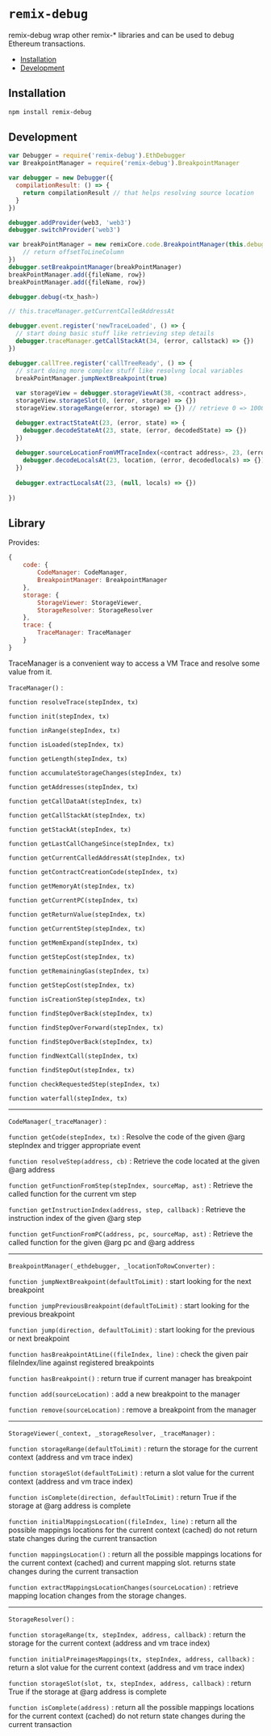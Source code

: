 # `remix-debug`

remix-debug wrap other remix-* libraries and can be used to debug Ethereum transactions.

+ [Installation](#installation)
+ [Development](#development)

## Installation


```bash
npm install remix-debug
```

## Development

```javascript
var Debugger = require('remix-debug').EthDebugger
var BreakpointManager = require('remix-debug').BreakpointManager

var debugger = new Debugger({
  compilationResult: () => {
    return compilationResult // that helps resolving source location
  }
})

debugger.addProvider(web3, 'web3')
debugger.switchProvider('web3')

var breakPointManager = new remixCore.code.BreakpointManager(this.debugger, (sourceLocation) => {
    // return offsetToLineColumn
})
debugger.setBreakpointManager(breakPointManager)
breakPointManager.add({fileName, row})
breakPointManager.add({fileName, row})

debugger.debug(<tx_hash>)

// this.traceManager.getCurrentCalledAddressAt

debugger.event.register('newTraceLoaded', () => {
  // start doing basic stuff like retrieving step details
  debugger.traceManager.getCallStackAt(34, (error, callstack) => {})
})

debugger.callTree.register('callTreeReady', () => {
  // start doing more complex stuff like resolvng local variables
  breakPointManager.jumpNextBreakpoint(true)
  
  var storageView = debugger.storageViewAt(38, <contract address>, 
  storageView.storageSlot(0, (error, storage) => {})
  storageView.storageRange(error, storage) => {}) // retrieve 0 => 1000 slots

  debugger.extractStateAt(23, (error, state) => {
    debugger.decodeStateAt(23, state, (error, decodedState) => {})
  })
  
  debugger.sourceLocationFromVMTraceIndex(<contract address>, 23, (error, location) => {
    debugger.decodeLocalsAt(23, location, (error, decodedlocals) => {})
  })
  
  debugger.extractLocalsAt(23, (null, locals) => {})
  
})
```

## Library

Provides:

```javascript
{
    code: {
        CodeManager: CodeManager,
        BreakpointManager: BreakpointManager
    },
    storage: {
        StorageViewer: StorageViewer,
        StorageResolver: StorageResolver
    },
    trace: {
        TraceManager: TraceManager
    }
}
```
      

TraceManager is a convenient way to access a VM Trace and resolve some value from it.

`TraceManager()` :

`function resolveTrace(stepIndex, tx)`

`function init(stepIndex, tx)`

`function inRange(stepIndex, tx)`

`function isLoaded(stepIndex, tx)`

`function getLength(stepIndex, tx)`

`function accumulateStorageChanges(stepIndex, tx)`

`function getAddresses(stepIndex, tx)`

`function getCallDataAt(stepIndex, tx)`

`function getCallStackAt(stepIndex, tx)`

`function getStackAt(stepIndex, tx)`

`function getLastCallChangeSince(stepIndex, tx)`

`function getCurrentCalledAddressAt(stepIndex, tx)`

`function getContractCreationCode(stepIndex, tx)`

`function getMemoryAt(stepIndex, tx)`

`function getCurrentPC(stepIndex, tx)`

`function getReturnValue(stepIndex, tx)`

`function getCurrentStep(stepIndex, tx)`

`function getMemExpand(stepIndex, tx)`

`function getStepCost(stepIndex, tx)`

`function getRemainingGas(stepIndex, tx)`

`function getStepCost(stepIndex, tx)`

`function isCreationStep(stepIndex, tx)`

`function findStepOverBack(stepIndex, tx)`

`function findStepOverForward(stepIndex, tx)`

`function findStepOverBack(stepIndex, tx)`

`function findNextCall(stepIndex, tx)`

`function findStepOut(stepIndex, tx)`

`function checkRequestedStep(stepIndex, tx)`

`function waterfall(stepIndex, tx)`


- - - -

`CodeManager(_traceManager)` :

`function getCode(stepIndex, tx)` :
Resolve the code of the given @arg stepIndex and trigger appropriate event

`function resolveStep(address, cb)` :
Retrieve the code located at the given @arg address

`function getFunctionFromStep(stepIndex, sourceMap, ast)` :
Retrieve the called function for the current vm step

`function getInstructionIndex(address, step, callback)` :
Retrieve the instruction index of the given @arg step

`function getFunctionFromPC(address, pc, sourceMap, ast)` :
Retrieve the called function for the given @arg pc and @arg address

- - - -

`BreakpointManager(_ethdebugger, _locationToRowConverter)` :

`function jumpNextBreakpoint(defaultToLimit)` :
start looking for the next breakpoint

`function jumpPreviousBreakpoint(defaultToLimit)` :
start looking for the previous breakpoint

`function jump(direction, defaultToLimit)` :
start looking for the previous or next breakpoint

`function hasBreakpointAtLine((fileIndex, line)` :
check the given pair fileIndex/line against registered breakpoints

`function hasBreakpoint()` :
return true if current manager has breakpoint

`function add(sourceLocation)` :
add a new breakpoint to the manager

`function remove(sourceLocation)` :
remove a breakpoint from the manager

- - - -

`StorageViewer(_context, _storageResolver, _traceManager)` :

`function storageRange(defaultToLimit)` :
return the storage for the current context (address and vm trace index)

`function storageSlot(defaultToLimit)` :
return a slot value for the current context (address and vm trace index)

`function isComplete(direction, defaultToLimit)` :
return True if the storage at @arg address is complete

`function initialMappingsLocation((fileIndex, line)` :
return all the possible mappings locations for the current context (cached) do not return state changes during the current transaction

`function mappingsLocation()` :
return all the possible mappings locations for the current context (cached) and current mapping slot. returns state changes during the current transaction

`function extractMappingsLocationChanges(sourceLocation)` :
retrieve mapping location changes from the storage changes.

- - - -

`StorageResolver()` :

`function storageRange(tx, stepIndex, address, callback)` :
return the storage for the current context (address and vm trace index)

`function initialPreimagesMappings(tx, stepIndex, address, callback)` :
return a slot value for the current context (address and vm trace index)

`function storageSlot(slot, tx, stepIndex, address, callback)` :
return True if the storage at @arg address is complete

`function isComplete(address)` :
return all the possible mappings locations for the current context (cached) do not return state changes during the current transaction

